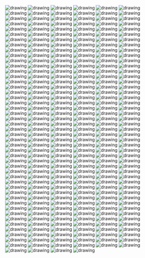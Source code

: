 
<img src="/assets/art/0/spiker-fight.png" alt="drawing">
<img src="/assets/art/0/soul-fire.png" alt="drawing">
<img src="/assets/art/0/plant-three-stages.png" alt="drawing">
<img src="/assets/art/0/gloomer.png" alt="drawing">
<img src="/assets/art/0/fight.png" alt="drawing">
<img src="/assets/art/0/flying-island.png" alt="drawing">
<img src="/assets/art/0/Creature-01.gif" alt="drawing">
<img src="/assets/art/0/Creature-03.gif" alt="drawing">
<img src="/assets/art/0/gnurak.png" alt="drawing">
<img src="/assets/art/0/Heart-01.gif" alt="drawing">
<img src="/assets/art/0/landscape.png" alt="drawing">
<img src="/assets/art/0/Pipe-01.gif" alt="drawing">
<img src="/assets/art/0/plant-on-mountain.png" alt="drawing">
<img src="/assets/art/0/spiker.png" alt="drawing">
<img src="/assets/art/0/Sprite-0001.gif" alt="drawing">
<img src="/assets/art/0/Sprite-0002.gif" alt="drawing">
<img src="/assets/art/0/Sprite-0003.gif" alt="drawing">
<img src="/assets/art/0/Sprite-0004.gif" alt="drawing">
<img src="/assets/art/0/Sprite-0005.gif" alt="drawing">
<img src="/assets/art/1/Animal1.png" alt="drawing">
<img src="/assets/art/1/Character-3.png" alt="drawing">
<img src="/assets/art/1/Character-4.gif" alt="drawing">
<img src="/assets/art/1/Ecosystem1.png" alt="drawing">
<img src="/assets/art/1/Landscape-1-1.png" alt="drawing">
<img src="/assets/art/1/Landscape-1.png" alt="drawing">
<img src="/assets/art/1/Landscape-2-2.png" alt="drawing">
<img src="/assets/art/1/Landscape-2.png" alt="drawing">
<img src="/assets/art/1/Parasolkownica.gif" alt="drawing">
<img src="/assets/art/1/Planet-1.png" alt="drawing">
<img src="/assets/art/1/Solar-System.png" alt="drawing">
<img src="/assets/art/1/Sprite-0001-2.gif" alt="drawing">
<img src="/assets/art/1/Sprite-0002-2.gif" alt="drawing">
<img src="/assets/art/1/Sprite-0003-2.gif" alt="drawing">
<img src="/assets/art/1/Stars.png" alt="drawing">
<img src="/assets/art/1/Szesc-Ksienzycuw.gif" alt="drawing">
<img src="/assets/art/1/Writing.png" alt="drawing">

<img src="/assets/art/2/2-10-23.png" alt="drawing">
<img src="/assets/art/2/3-10-23.png" alt="drawing">
<img src="/assets/art/2/4-color-worm.png" alt="drawing">
<img src="/assets/art/2/6-10-23.png" alt="drawing">
<img src="/assets/art/2/Cannon.png" alt="drawing">
<img src="/assets/art/2/Diagrams-1.png" alt="drawing">
<img src="/assets/art/2/GonGuon.png" alt="drawing">
<img src="/assets/art/2/image.png" alt="drawing">
<img src="/assets/art/2/Improvizacja2.png" alt="drawing">
<img src="/assets/art/2/Improvizacja3.png" alt="drawing">
<img src="/assets/art/2/Improvizacja4.png" alt="drawing">
<img src="/assets/art/2/Inprovizacja1.png" alt="drawing">
<img src="/assets/art/2/krita1.png" alt="drawing">
<img src="/assets/art/2/Kujak.png" alt="drawing">
<img src="/assets/art/2/Landscape-2.png" alt="drawing">
<img src="/assets/art/2/Mapa.png" alt="drawing">
<img src="/assets/art/2/Meat-tunnel.png" alt="drawing">
<img src="/assets/art/2/MPD.png" alt="drawing">
<img src="/assets/art/2/Prund.png" alt="drawing">
<img src="/assets/art/2/Scene-1.png" alt="drawing">
<img src="/assets/art/2/Scene-2.png" alt="drawing">
<img src="/assets/art/2/Space.png" alt="drawing">
<img src="/assets/art/2/Spiker-gb.png" alt="drawing">
<img src="/assets/art/2/Stone.png" alt="drawing">

<img src="/assets/art/3/animacja1.gif" alt="drawing">
<img src="/assets/art/3/Blue-tower.png" alt="drawing">
<img src="/assets/art/3/Burning-Stick.png" alt="drawing">
<img src="/assets/art/3/candle.png" alt="drawing">
<img src="/assets/art/3/Cos.png" alt="drawing">
<img src="/assets/art/3/Crystal.png" alt="drawing">
<img src="/assets/art/3/cube.png" alt="drawing">
<img src="/assets/art/3/Dark-forest.png" alt="drawing">
<img src="/assets/art/3/Desert.png" alt="drawing">
<img src="/assets/art/3/gura.png" alt="drawing">
<img src="/assets/art/3/Ice-cave.png" alt="drawing">
<img src="/assets/art/3/image.png" alt="drawing">
<img src="/assets/art/3/image2.png" alt="drawing">
<img src="/assets/art/3/image3.png" alt="drawing">
<img src="/assets/art/3/Improvizacja6.png" alt="drawing">
<img src="/assets/art/3/Improvizacja7.png" alt="drawing">
<img src="/assets/art/3/Improvizacja8.png" alt="drawing">
<img src="/assets/art/3/krajobraz.png" alt="drawing">
<img src="/assets/art/3/krajobraz2.png" alt="drawing">
<img src="/assets/art/3/krajobraz3.png" alt="drawing">
<img src="/assets/art/3/ksiega.png" alt="drawing">
<img src="/assets/art/3/Landscape.png" alt="drawing">
<img src="/assets/art/3/miasto.png" alt="drawing">
<img src="/assets/art/3/Morze.png" alt="drawing">
<img src="/assets/art/3/ofiara.png" alt="drawing">
<img src="/assets/art/3/radioactive-sandwitch.png" alt="drawing">
<img src="/assets/art/3/scena1.png" alt="drawing">
<img src="/assets/art/3/scena2.png" alt="drawing">
<img src="/assets/art/3/Sunrise.png" alt="drawing">
<img src="/assets/art/3/walka1.png" alt="drawing">
<img src="/assets/art/3/walka11.png" alt="drawing">
<img src="/assets/art/3/walka2.png" alt="drawing">
<img src="/assets/art/3/Wielki_grzyb.gif" alt="drawing">
<img src="/assets/art/3/wieza.png" alt="drawing">
<img src="/assets/art/3/zwierzatko.png" alt="drawing">

<img src="/assets/art/4/animation-test1.gif" alt="drawing">
<img src="/assets/art/4/arm.png" alt="drawing">
<img src="/assets/art/4/dungeon.png" alt="drawing">
<img src="/assets/art/4/image.png" alt="drawing">
<img src="/assets/art/4/image_2.png" alt="drawing">
<img src="/assets/art/4/jaskinia.png" alt="drawing">
<img src="/assets/art/4/mountain.png" alt="drawing">
<img src="/assets/art/4/PEAR.png" alt="drawing">
<img src="/assets/art/4/planet.png" alt="drawing">
<img src="/assets/art/4/queen-of-corruption.png" alt="drawing">
<img src="/assets/art/4/scena1.png" alt="drawing">
<img src="/assets/art/4/scena1_1.png" alt="drawing">
<img src="/assets/art/4/scena2.png" alt="drawing">
<img src="/assets/art/4/scena3.png" alt="drawing">
<img src="/assets/art/4/scena3_2.png" alt="drawing">
<img src="/assets/art/4/scena4.png" alt="drawing">
<img src="/assets/art/4/scena5.png" alt="drawing">
<img src="/assets/art/4/scena7.png" alt="drawing">
<img src="/assets/art/4/scena8.png" alt="drawing">
<img src="/assets/art/4/scene2.png" alt="drawing">
<img src="/assets/art/4/something.png" alt="drawing">
<img src="/assets/art/4/stwur.png" alt="drawing">
<img src="/assets/art/4/stwur2.png" alt="drawing">
<img src="/assets/art/4/stwur3.png" alt="drawing">
<img src="/assets/art/4/table.png" alt="drawing">
<img src="/assets/art/4/TheFundaments.png" alt="drawing">
<img src="/assets/art/4/tower.png" alt="drawing">
<img src="/assets/art/4/weird-whale.png" alt="drawing">

<img src="/assets/art/5/anatomy1.png" alt="drawing">
<img src="/assets/art/5/animation1.gif" alt="drawing">
<img src="/assets/art/5/Animation1_1.gif" alt="drawing">
<img src="/assets/art/5/animation2.gif" alt="drawing">
<img src="/assets/art/5/beetroot.gif" alt="drawing">
<img src="/assets/art/5/beetroot2.gif" alt="drawing">
<img src="/assets/art/5/bezgroly1.png" alt="drawing">
<img src="/assets/art/5/Boundary.png" alt="drawing">
<img src="/assets/art/5/bowl.png" alt="drawing">
<img src="/assets/art/5/bw1.png" alt="drawing">
<img src="/assets/art/5/bw2.png" alt="drawing">
<img src="/assets/art/5/bw3.png" alt="drawing">
<img src="/assets/art/5/cannon.png" alt="drawing">
<img src="/assets/art/5/columns.gif" alt="drawing">
<img src="/assets/art/5/creature-paper1-export.png" alt="drawing">
<img src="/assets/art/5/creature1.png" alt="drawing">
<img src="/assets/art/5/creature1_1.png" alt="drawing">
<img src="/assets/art/5/gongen-problems.png" alt="drawing">
<img src="/assets/art/5/gun-pianino.png" alt="drawing">
<img src="/assets/art/5/human1.png" alt="drawing">
<img src="/assets/art/5/Ikonka.png" alt="drawing">
<img src="/assets/art/5/island.png" alt="drawing">
<img src="/assets/art/5/island_2.png" alt="drawing">
<img src="/assets/art/5/krajobraz1.png" alt="drawing">
<img src="/assets/art/5/landscape.png" alt="drawing">
<img src="/assets/art/5/LASER.png" alt="drawing">
<img src="/assets/art/5/machine1.gif" alt="drawing">
<img src="/assets/art/5/machine2.gif" alt="drawing">
<img src="/assets/art/5/machine3.png" alt="drawing">
<img src="/assets/art/5/machinery.png" alt="drawing">
<img src="/assets/art/5/mountains.png" alt="drawing">
<img src="/assets/art/5/Much.png" alt="drawing">
<img src="/assets/art/5/obrazek1.png" alt="drawing">
<img src="/assets/art/5/obrazek2.png" alt="drawing">
<img src="/assets/art/5/organs.png" alt="drawing">
<img src="/assets/art/5/Paper.png" alt="drawing">
<img src="/assets/art/5/pixel-art1.png" alt="drawing">
<img src="/assets/art/5/pixelart2.png" alt="drawing">
<img src="/assets/art/5/pixelart3.png" alt="drawing">
<img src="/assets/art/5/pixelart4.png" alt="drawing">
<img src="/assets/art/5/Planet.png" alt="drawing">
<img src="/assets/art/5/plant1.png" alt="drawing">
<img src="/assets/art/5/Plaza.png" alt="drawing">
<img src="/assets/art/5/poor-fleshshaped-creature.png" alt="drawing">
<img src="/assets/art/5/random-art1.png" alt="drawing">
<img src="/assets/art/5/random-art2.png" alt="drawing">
<img src="/assets/art/5/random-art3.png" alt="drawing">
<img src="/assets/art/5/red-sword.png" alt="drawing">
<img src="/assets/art/5/road.png" alt="drawing">
<img src="/assets/art/5/Rock.png" alt="drawing">
<img src="/assets/art/5/roslinka2.png" alt="drawing">
<img src="/assets/art/5/roslinki.png" alt="drawing">
<img src="/assets/art/5/something1.png" alt="drawing">
<img src="/assets/art/5/spaceship1.png" alt="drawing">
<img src="/assets/art/5/spaceship2.png" alt="drawing">
<img src="/assets/art/5/spaceship3.png" alt="drawing">
<img src="/assets/art/5/sprite1.png" alt="drawing">
<img src="/assets/art/5/Stwur.gif" alt="drawing">
<img src="/assets/art/5/sword.png" alt="drawing">
<img src="/assets/art/5/szkielet.png" alt="drawing">
<img src="/assets/art/5/thing.png" alt="drawing">
<img src="/assets/art/5/Walk.gif" alt="drawing">
<img src="/assets/art/5/Wieza.png" alt="drawing">

<img src="/assets/art/6/animation2.gif" alt="drawing">
<img src="/assets/art/6/bg10.png" alt="drawing">
<img src="/assets/art/6/bg11.png" alt="drawing">
<img src="/assets/art/6/bg12.png" alt="drawing">
<img src="/assets/art/6/bg13.png" alt="drawing">
<img src="/assets/art/6/bg14.png" alt="drawing">
<img src="/assets/art/6/bg15.png" alt="drawing">
<img src="/assets/art/6/bg16.png" alt="drawing">
<img src="/assets/art/6/bg17.png" alt="drawing">
<img src="/assets/art/6/bg18.png" alt="drawing">
<img src="/assets/art/6/bg19.png" alt="drawing">
<img src="/assets/art/6/bw0.png" alt="drawing">
<img src="/assets/art/6/bw1.png" alt="drawing">
<img src="/assets/art/6/bw10.png" alt="drawing">
<img src="/assets/art/6/bw1_1.png" alt="drawing">
<img src="/assets/art/6/bw2.png" alt="drawing">
<img src="/assets/art/6/bw2_2.png" alt="drawing">
<img src="/assets/art/6/bw3.png" alt="drawing">
<img src="/assets/art/6/bw3_2.png" alt="drawing">
<img src="/assets/art/6/bw4.gif" alt="drawing">
<img src="/assets/art/6/bw4.png" alt="drawing">
<img src="/assets/art/6/bw4_2.png" alt="drawing">
<img src="/assets/art/6/bw5.gif" alt="drawing">
<img src="/assets/art/6/bw5_2.png" alt="drawing">
<img src="/assets/art/6/bw6.png" alt="drawing">
<img src="/assets/art/6/bw6_2.png" alt="drawing">
<img src="/assets/art/6/bw7.png" alt="drawing">
<img src="/assets/art/6/bw8.png" alt="drawing">
<img src="/assets/art/6/bw9.png" alt="drawing">
<img src="/assets/art/6/bwg1.png" alt="drawing">
<img src="/assets/art/6/cannon1.png" alt="drawing">
<img src="/assets/art/6/cga0.png" alt="drawing">
<img src="/assets/art/6/character1.png" alt="drawing">
<img src="/assets/art/6/fire.png" alt="drawing">
<img src="/assets/art/6/gun1.png" alt="drawing">
<img src="/assets/art/6/improvisation1.png" alt="drawing">
<img src="/assets/art/6/improvisation2.png" alt="drawing">
<img src="/assets/art/6/improvisation3.png" alt="drawing">
<img src="/assets/art/6/improvisation4.png" alt="drawing">
<img src="/assets/art/6/improvisation5.png" alt="drawing">
<img src="/assets/art/6/improvization6.png" alt="drawing">
<img src="/assets/art/6/Lake.png" alt="drawing">
<img src="/assets/art/6/Lake2.png" alt="drawing">
<img src="/assets/art/6/landscape2.png" alt="drawing">
<img src="/assets/art/6/landscape3.png" alt="drawing">
<img src="/assets/art/6/landscape4.png" alt="drawing">
<img src="/assets/art/6/landscape5.png" alt="drawing">
<img src="/assets/art/6/landscape6.png" alt="drawing">
<img src="/assets/art/6/machine4.png" alt="drawing">
<img src="/assets/art/6/map.png" alt="drawing">
<img src="/assets/art/6/nes-pear-wars.png" alt="drawing">
<img src="/assets/art/6/PearWars.png" alt="drawing">
<img src="/assets/art/6/srednia-sipu.png" alt="drawing">
<img src="/assets/art/6/st1.png" alt="drawing">
<img src="/assets/art/6/steeltree.png" alt="drawing">
<img src="/assets/art/6/steeltree2.png" alt="drawing">
<img src="/assets/art/6/tree1.png" alt="drawing">
<img src="/assets/art/6/waza.png" alt="drawing">

<img src="/assets/art/7/a1.png" alt="drawing">
<img src="/assets/art/7/a2.png" alt="drawing">
<img src="/assets/art/7/a3.png" alt="drawing">
<img src="/assets/art/7/abyss.png" alt="drawing">
<img src="/assets/art/7/accidental-bark.png" alt="drawing">
<img src="/assets/art/7/begining1.png" alt="drawing">
<img src="/assets/art/7/boom.png" alt="drawing">
<img src="/assets/art/7/bw0.png" alt="drawing">
<img src="/assets/art/7/bw7.png" alt="drawing">
<img src="/assets/art/7/bw8.png" alt="drawing">
<img src="/assets/art/7/bw9.png" alt="drawing">
<img src="/assets/art/7/c1.png" alt="drawing">
<img src="/assets/art/7/circle.png" alt="drawing">
<img src="/assets/art/7/creature.png" alt="drawing">
<img src="/assets/art/7/d1.png" alt="drawing">
<img src="/assets/art/7/guon1.png" alt="drawing">
<img src="/assets/art/7/j1.png" alt="drawing">
<img src="/assets/art/7/klujonk.png" alt="drawing">
<img src="/assets/art/7/knife.png" alt="drawing">
<img src="/assets/art/7/lampa.png" alt="drawing">
<img src="/assets/art/7/machine1.png" alt="drawing">
<img src="/assets/art/7/magical_torch.png" alt="drawing">
<img src="/assets/art/7/map.png" alt="drawing">
<img src="/assets/art/7/perspective.png" alt="drawing">
<img src="/assets/art/7/planet.png" alt="drawing">
<img src="/assets/art/7/planet2.png" alt="drawing">
<img src="/assets/art/7/plant.png" alt="drawing">
<img src="/assets/art/7/printer.png" alt="drawing">
<img src="/assets/art/7/random_sprites.png" alt="drawing">
<img src="/assets/art/7/spaceship.png" alt="drawing">
<img src="/assets/art/7/stwor.png" alt="drawing">
<img src="/assets/art/7/sword.png" alt="drawing">
<img src="/assets/art/7/sword_2.png" alt="drawing">
<img src="/assets/art/7/thing.png" alt="drawing">
<img src="/assets/art/7/torch.png" alt="drawing">
<img src="/assets/art/7/tree.png" alt="drawing">
